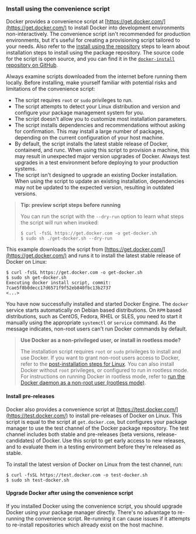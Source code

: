 ### Install using the convenience script

Docker provides a convenience script at
[https://get.docker.com/](https://get.docker.com/) to install Docker into
development environments non-interactively. The convenience script isn't
recommended for production environments, but it's useful for creating a
provisioning script tailored to your needs. Also refer to the
[install using the repository](#install-using-the-repository) steps to learn
about installation steps to install using the package repository. The source code
for the script is open source, and you can find it in the
[`docker-install` repository on GitHub](https://github.com/docker/docker-install).

<!-- prettier-ignore -->
Always examine scripts downloaded from the internet before running them locally.
Before installing, make yourself familiar with potential risks and limitations
of the convenience script:

- The script requires `root` or `sudo` privileges to run.
- The script attempts to detect your Linux distribution and version and
  configure your package management system for you.
- The script doesn't allow you to customize most installation parameters.
- The script installs dependencies and recommendations without asking for
  confirmation. This may install a large number of packages, depending on the
  current configuration of your host machine.
- By default, the script installs the latest stable release of Docker,
  containerd, and runc. When using this script to provision a machine, this may
  result in unexpected major version upgrades of Docker. Always test upgrades in
  a test environment before deploying to your production systems.
- The script isn't designed to upgrade an existing Docker installation. When
  using the script to update an existing installation, dependencies may not be
  updated to the expected version, resulting in outdated versions.

> **Tip: preview script steps before running**
>
> You can run the script with the `--dry-run` option to learn what steps the
> script will run when invoked:
>
> ```console
> $ curl -fsSL https://get.docker.com -o get-docker.sh
> $ sudo sh ./get-docker.sh --dry-run
> ```

This example downloads the script from
[https://get.docker.com/](https://get.docker.com/) and runs it to install the
latest stable release of Docker on Linux:

```console
$ curl -fsSL https://get.docker.com -o get-docker.sh
$ sudo sh get-docker.sh
Executing docker install script, commit: 7cae5f8b0decc17d6571f9f52eb840fbc13b2737
<...>
```

You have now successfully installed and started Docker Engine. The `docker`
service starts automatically on Debian based distributions. On `RPM` based
distributions, such as CentOS, Fedora, RHEL or SLES, you need to start it
manually using the appropriate `systemctl` or `service` command. As the message
indicates, non-root users can't run Docker commands by default.

> **Use Docker as a non-privileged user, or install in rootless mode?**
>
> The installation script requires `root` or `sudo` privileges to install and
> use Docker. If you want to grant non-root users access to Docker, refer to the
> [post-installation steps for Linux](../manuals/engine/install/linux-postinstall.md#manage-docker-as-a-non-root-user).
> You can also install Docker without `root` privileges, or configured to run in
> rootless mode. For instructions on running Docker in rootless mode, refer to
> [run the Docker daemon as a non-root user (rootless mode)](../manuals/engine/security/rootless.md).

#### Install pre-releases

Docker also provides a convenience script at
[https://test.docker.com/](https://test.docker.com/) to install pre-releases of
Docker on Linux. This script is equal to the script at `get.docker.com`, but
configures your package manager to use the test channel of the Docker package
repository. The test channel includes both stable and pre-releases (beta
versions, release-candidates) of Docker. Use this script to get early access to
new releases, and to evaluate them in a testing environment before they're
released as stable.

To install the latest version of Docker on Linux from the test channel, run:

```console
$ curl -fsSL https://test.docker.com -o test-docker.sh
$ sudo sh test-docker.sh
```

#### Upgrade Docker after using the convenience script

If you installed Docker using the convenience script, you should upgrade Docker
using your package manager directly. There's no advantage to re-running the
convenience script. Re-running it can cause issues if it attempts to re-install
repositories which already exist on the host machine.
